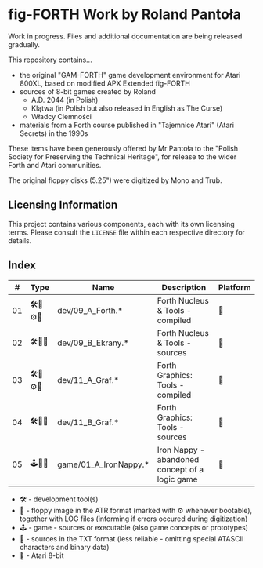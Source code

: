 # fig-FORTH Work by Roland Pantoła

Work in progress. Files and additional documentation are being released gradually.

This repository contains...
* the original "GAM-FORTH" game development environment for Atari 800XL, based on modified APX Extended fig-FORTH
* sources of 8-bit games created by Roland
  - A.D. 2044 (in Polish)
  - Klątwa (in Polish but also released in English as The Curse)
  - Władcy Ciemności
* materials from a Forth course published in "Tajemnice Atari" (Atari Secrets) in the 1990s

These items have been generously offered by Mr Pantoła to the "Polish Society for Preserving the Technical Heritage", for release to the wider Forth and Atari communities. 

The original floppy disks (5.25") were digitized by Mono and Trub.

## Licensing Information

This project contains various components, each with its own licensing terms.
Please consult the `LICENSE` file within each respective directory for details.

## Index

| #  | Type  |  Name          | Description                                      | Platform    |
| -- |------ | ----------     | -----------                                      | ----------- |
| 01 |🛠️💾⚙️📝| dev/09_A_Forth.* | Forth Nucleus & Tools - compiled | 🗻 |
| 02 |🛠️💾📝| dev/09_B_Ekrany.* | Forth Nucleus & Tools - sources | 🗻 |
| 03 |🛠️💾⚙️📝| dev/11_A_Graf.* | Forth Graphics: Tools - compiled                    | 🗻 |
| 04 |🛠️💾📝| dev/11_B_Graf.* | Forth Graphics: Tools - sources                  | 🗻 |
| 05 |🕹️💾📝| game/01_A_IronNappy.* | Iron Nappy - abandoned concept of a logic game   | 🗻 |
<!--
| 06 |🛠️💾⚙️ | dev/42_A_GrafDos.*   | Forth Graphics: Conversion (RamBrandt-Forth-DOS)   | 🗻 |
| 07 |🛠️💾📝🖨️| dev/42_B_GrafDos.*   | Forth Graphics: Conversion (RamBrandt-Forth-DOS) | 🗻 |
| 08 |🕹️💾📝🖨️| (multiple)     | A. D. 2044                                       | 🗻 |
| 09 |🕹️💾📝🖨️| (multiple)     | Klątwa (The Curse)                               | 🗻 |
| 10 |🕹️💾📝🖨️| (multiple)     | Władcy Ciemności                                 | 🗻 | -->

* 🛠️ - development tool(s)
* 💾 - floppy image in the ATR format (marked with ⚙️ whenever bootable), together with LOG files (informing if errors occured during digitization)
* 🕹️ - game - sources or executable (also game concepts or prototypes)
* 📝 - sources in the TXT format (less reliable - omitting special ATASCII characters and binary data)
* 🗻 - Atari 8-bit
<!-- * ✅ - available -->
<!-- * 📚 - game - resources (e.g. text, graphics) -->
<!-- * 🖨️ - sources in the PDF format (more reliable - preserving special ATASCII characters and binary data) -->
<!-- * 🔜 - upcoming -->


